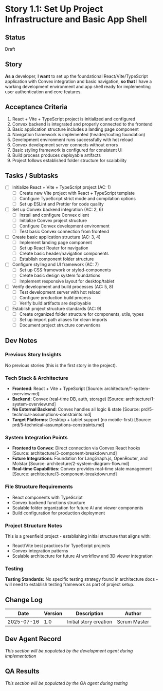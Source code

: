 # Story 1.1: Set Up Project Infrastructure and Basic App Shell

## Status
Draft

## Story
**As a** developer,
**I want** to set up the foundational React/Vite/TypeScript application with Convex integration and basic navigation,
**so that** I have a working development environment and app shell ready for implementing user authentication and core features.

## Acceptance Criteria
1. React + Vite + TypeScript project is initialized and configured
2. Convex backend is integrated and properly connected to the frontend
3. Basic application structure includes a landing page component
4. Navigation framework is implemented (header/routing foundation)
5. Development environment runs successfully with hot reload
6. Convex development server connects without errors
7. Basic styling framework is configured for consistent UI
8. Build process produces deployable artifacts
9. Project follows established folder structure for scalability

## Tasks / Subtasks
- [ ] Initialize React + Vite + TypeScript project (AC: 1)
  - [ ] Create new Vite project with React + TypeScript template
  - [ ] Configure TypeScript strict mode and compilation options
  - [ ] Set up ESLint and Prettier for code quality
- [ ] Set up Convex backend integration (AC: 2, 6)
  - [ ] Install and configure Convex client
  - [ ] Initialize Convex project structure
  - [ ] Configure Convex development environment
  - [ ] Test basic Convex connection from frontend
- [ ] Create basic application structure (AC: 3, 4)
  - [ ] Implement landing page component
  - [ ] Set up React Router for navigation
  - [ ] Create basic header/navigation components
  - [ ] Establish component folder structure
- [ ] Configure styling and UI framework (AC: 7)
  - [ ] Set up CSS framework or styled-components
  - [ ] Create basic design system foundations
  - [ ] Implement responsive layout for desktop/tablet
- [ ] Verify development and build processes (AC: 5, 8)
  - [ ] Test development server with hot reload
  - [ ] Configure production build process
  - [ ] Verify build artifacts are deployable
- [ ] Establish project structure standards (AC: 9)
  - [ ] Create organized folder structure for components, utils, types
  - [ ] Set up import path aliases for clean imports
  - [ ] Document project structure conventions

## Dev Notes

### Previous Story Insights
No previous stories (this is the first story in the project).

### Tech Stack & Architecture
- **Frontend**: React + Vite + TypeScript [Source: architecture/1-system-overview.md]
- **Backend**: Convex (real-time DB, auth, storage) [Source: architecture/1-system-overview.md]
- **No External Backend**: Convex handles all logic & state [Source: prd/5-technical-assumptions-constraints.md]
- **Target Platforms**: Desktop + tablet support (no mobile-first) [Source: prd/5-technical-assumptions-constraints.md]

### System Integration Points
- **Frontend to Convex**: Direct connection via Convex React hooks [Source: architecture/3-component-breakdown.md]
- **Future Integrations**: Foundation for LangGraph.js, OpenRouter, and Molstar [Source: architecture/2-system-diagram-flow.md]
- **Real-time Capabilities**: Convex provides real-time state management [Source: architecture/3-component-breakdown.md]

### File Structure Requirements
- React components with TypeScript
- Convex backend functions structure
- Scalable folder organization for future AI and viewer components
- Build configuration for production deployment

### Project Structure Notes
This is a greenfield project - establishing initial structure that aligns with:
- React/Vite best practices for TypeScript projects
- Convex integration patterns
- Scalable architecture for future AI workflow and 3D viewer integration

### Testing
**Testing Standards:**
No specific testing strategy found in architecture docs - will need to establish testing framework as part of project setup.

## Change Log
| Date | Version | Description | Author |
|------|---------|-------------|---------|
| 2025-07-16 | 1.0 | Initial story creation | Scrum Master |

## Dev Agent Record
*This section will be populated by the development agent during implementation*

## QA Results
*This section will be populated by the QA agent during testing*